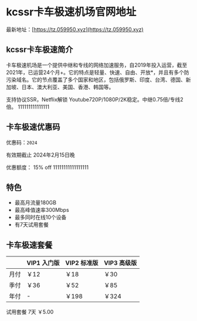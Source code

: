 # kcssr卡车极速机场官网地址

最新地址：[https://tz.059950.xyz](https://tz.059950.xyz)

## kcssr卡车极速简介

卡车极速机场是一个提供中继和专线的网络加速服务，自2019年投入运营，截至2021年，已运营24个月+。它的特点是轻量、快速、自由、开放*，并且有多个防污染域名。它的节点覆盖了多个国家和地区，包括俄罗斯、印度、台湾、德国、新加坡、日本、澳大利亚、美国、香港、韩国等。

支持协议SSR，Netflix解锁 Youtube720P/1080P/2K稳定。中继0.75倍/专线2倍。
111111111111111
## 卡车极速优惠码

优惠码：`2024`

有效期截止 2024年2月15日晚

优惠额度： 15% off
11111111111111111
## 特色

* 最高月流量180GB
* 最高峰值速率300Mbps
* 最多同时在线10个设备
* 有7天试用套餐

## 卡车极速套餐

||VIP1 入门版|VIP2 标准版|VIP3 高级版|
|----|----|----|----|
|月付|￥12|￥18|￥30|
|季付|￥36|￥52|￥85|
|年付|-|￥198|￥324|

试用套餐 7天 ￥5.00
